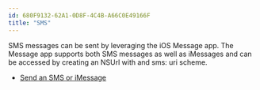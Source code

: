 ```yaml
---
id: 680F9132-62A1-0D8F-4C4B-A66C0E49166F
title: "SMS"
---
```


SMS messages can be sent by leveraging the iOS Message app. The Message app
supports both SMS messages as well as iMessages and can be accessed by creating
an NSUrl with and sms: uri scheme.

-   [Send an SMS or iMessage](/Recipes/ios/shared_resources/sms/send_an_sms_or_imessage)

